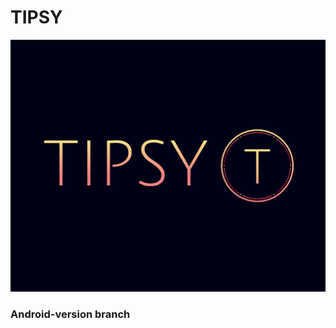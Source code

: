 # TIPSY
![logo](https://github.com/LazuRR/TIPSY/blob/master/docs/mockups/FullColor_1280x1024_72dpi.png)
### Android-version branch
